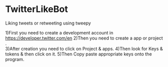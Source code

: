 # TwitterLikeBot
Liking tweets or retweeting using tweepy

1)First you need to create a development account in https://developer.twitter.com/en
2)Then you need to create a app or project .<br>
3)After creation you need to click on Project & apps.
4)Then look for Keys & tokens & then click on it.
5)Then Copy paste appropriate keys onto the program.
